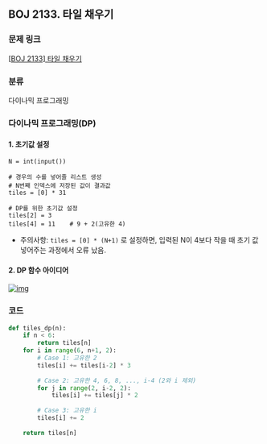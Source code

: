 ## BOJ 2133. 타일 채우기

### 문제 링크

[[BOJ 2133\] 타일 채우기](https://www.acmicpc.net/problem/2133)

### 분류

다이나믹 프로그래밍

### 다이나믹 프로그래밍(DP)

#### 1. 초기값 설정

```
N = int(input())

# 경우의 수를 넣어줄 리스트 생성
# N번째 인덱스에 저장된 값이 결과값
tiles = [0] * 31

# DP를 위한 초기값 설정
tiles[2] = 3
tiles[4] = 11    # 9 + 2(고유한 4)
```

- 주의사항: `tiles = [0] * (N+1)` 로 설정하면, 입력된 N이 4보다 작을 때 초기 값 넣어주는 과정에서 오류 났음.

#### 2. DP 함수 아이디어

[![img](./images/boj_2133_image.png)](https://github.com/kimsj-git/home/blob/master/1110_study/220820/assets/boj_2133_image.png)

### 코드

```python
def tiles_dp(n):
    if n < 6:
        return tiles[n]
    for i in range(6, n+1, 2):
        # Case 1: 고유한 2
        tiles[i] += tiles[i-2] * 3 
        
        # Case 2: 고유한 4, 6, 8, ..., i-4 (2와 i 제외)
        for j in range(2, i-2, 2):
            tiles[i] += tiles[j] * 2
        
        # Case 3: 고유한 i
        tiles[i] += 2
        
    return tiles[n]
```

